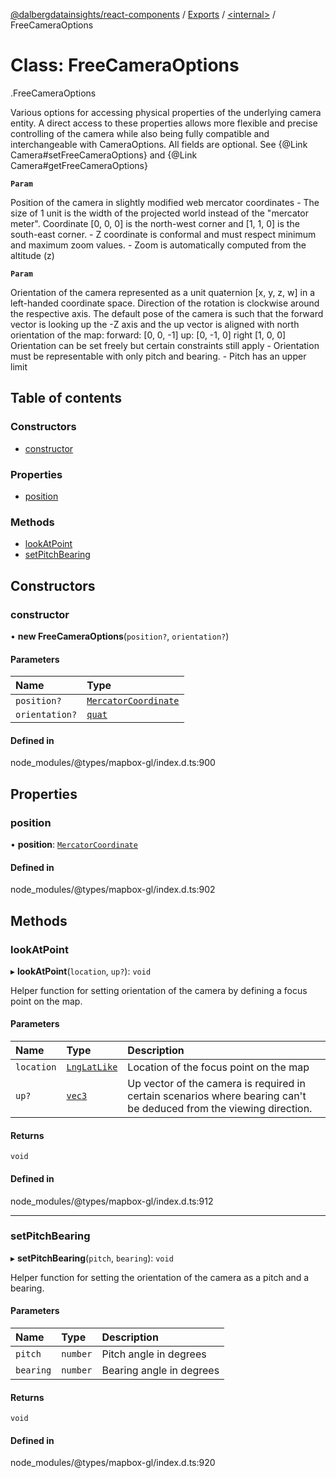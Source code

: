 [@dalbergdatainsights/react-components](../README.md) / [Exports](../modules.md) / [<internal\>](../modules/internal_.md) / FreeCameraOptions

# Class: FreeCameraOptions

[<internal>](../modules/internal_.md).FreeCameraOptions

Various options for accessing physical properties of the underlying camera entity.
A direct access to these properties allows more flexible and precise controlling of the camera
while also being fully compatible and interchangeable with CameraOptions. All fields are optional.
See {@Link Camera#setFreeCameraOptions} and {@Link Camera#getFreeCameraOptions}

**`Param`**

Position of the camera in slightly modified web mercator coordinates
       - The size of 1 unit is the width of the projected world instead of the "mercator meter".
       Coordinate [0, 0, 0] is the north-west corner and [1, 1, 0] is the south-east corner.
       - Z coordinate is conformal and must respect minimum and maximum zoom values.
       - Zoom is automatically computed from the altitude (z)

**`Param`**

Orientation of the camera represented as a unit quaternion [x, y, z, w]
       in a left-handed coordinate space. Direction of the rotation is clockwise around the respective axis.
       The default pose of the camera is such that the forward vector is looking up the -Z axis and
       the up vector is aligned with north orientation of the map:
       forward: [0, 0, -1]
       up:      [0, -1, 0]
       right    [1, 0, 0]
       Orientation can be set freely but certain constraints still apply
       - Orientation must be representable with only pitch and bearing.
       - Pitch has an upper limit

## Table of contents

### Constructors

- [constructor](internal_.FreeCameraOptions.md#constructor)

### Properties

- [position](internal_.FreeCameraOptions.md#position)

### Methods

- [lookAtPoint](internal_.FreeCameraOptions.md#lookatpoint)
- [setPitchBearing](internal_.FreeCameraOptions.md#setpitchbearing)

## Constructors

### constructor

• **new FreeCameraOptions**(`position?`, `orientation?`)

#### Parameters

| Name | Type |
| :------ | :------ |
| `position?` | [`MercatorCoordinate`](internal_.MercatorCoordinate.md) |
| `orientation?` | [`quat`](../modules/internal_.md#quat) |

#### Defined in

node_modules/@types/mapbox-gl/index.d.ts:900

## Properties

### position

• **position**: [`MercatorCoordinate`](internal_.MercatorCoordinate.md)

#### Defined in

node_modules/@types/mapbox-gl/index.d.ts:902

## Methods

### lookAtPoint

▸ **lookAtPoint**(`location`, `up?`): `void`

Helper function for setting orientation of the camera by defining a focus point
on the map.

#### Parameters

| Name | Type | Description |
| :------ | :------ | :------ |
| `location` | [`LngLatLike`](../modules/internal_.md#lnglatlike) | Location of the focus point on the map |
| `up?` | [`vec3`](../modules/internal_.md#vec3) | Up vector of the camera is required in certain scenarios where bearing can't be deduced from the viewing direction. |

#### Returns

`void`

#### Defined in

node_modules/@types/mapbox-gl/index.d.ts:912

___

### setPitchBearing

▸ **setPitchBearing**(`pitch`, `bearing`): `void`

Helper function for setting the orientation of the camera as a pitch and a bearing.

#### Parameters

| Name | Type | Description |
| :------ | :------ | :------ |
| `pitch` | `number` | Pitch angle in degrees |
| `bearing` | `number` | Bearing angle in degrees |

#### Returns

`void`

#### Defined in

node_modules/@types/mapbox-gl/index.d.ts:920
